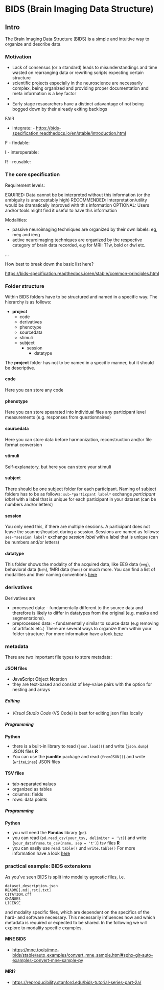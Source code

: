 # BIDS (Brain Imaging Data Structure)

## Intro

The Brain Imaging Data Structure (BIDS) is a simple and intuitive way to organize and describe data.

###  Motivation

- Lack of consensus (or a standard) leads to misunderstandings and time wasted on rearranging data or rewriting scripts expecting certain structure
- scientific projects especially in the neuroscience are necessarily complex, being organized and providing proper documentation and meta information is a key factor
- 
- Early stage resaearchers have a distinct adavantage of not being bogged down by their already exiting backlogs






FAIR

- integrate: - https://bids-specification.readthedocs.io/en/stable/introduction.html

F - findable:

I - interoperable:

R - reusable:

### The core specification


Requirement levels:

EQUIRED: Data cannot be be interpreted without this information (or the ambiguity is unacceptably high)
RECOMMENDED: Interpretation/utility would be dramatically improved with this information
OPTIONAL: Users and/or tools might find it useful to have this information


Modalities:
- passive neuroimaging techniques are organized by their own labels: eg, meg and ieeg
- active neuroimaging techniques are organized by the respective category of brain data recorded, e.g for MRI: T1w, bold or dwi etc.


... 

How best to break down the basic list here?

https://bids-specification.readthedocs.io/en/stable/common-principles.html



### Folder structure
Within BIDS folders have to be structured and named in a specific way. The hierarchy is as follows:
- **project**
    - code
    - derivatives
    - phenotype
    - sourcedata
    - stimuli
    - subject
        - session
            - datatype

The **project** folder has not to be named in a specific manner, but it should be descriptive.
#### code
Here you can store any code
#### phenotype
Here you can store spearated into individual files any participant level measurements (e.g. responses from questionnaires)
#### sourcedata
Here you can store data before harmonization, reconstruction and/or file format conversion
#### stimuli
Self-explanatory, but here you can store your stimuli
#### subject
There should be one subject folder for each participant. Naming of subject folders has to be as follows:
`sub-*particpant label*`
exchange *participant label* with a label that is unique for each participant in your dataset (can be numbers and/or letters)
#### session
You only need this, if there are multiple sessions. A participant does not leave the scanner/headset during a session.
Sessions are named as follows:
`ses-*session label*`
exchange *session label* with a label that is unique (can be numbers and/or letters)
#### datatype 
This folder shows the modality of the acquired data, like EEG data (`eeg`), behavioral data (`beh`), fMRI data (`func`) or much more. You can find a list of modalities and their naming conventions [here](https://bids-website.readthedocs.io/en/latest/getting_started/folders_and_files/folders.html)
### derivatives
Derivatives are 
- processed data:
      - fundamentally different to the source data and therefore is likely to differ in datatypes from the original (e.g. masks and segmentations).
- preprocessed data:
      - fundamentally similar to source data (e.g removing of artifacts etc.)
There are several ways to organize them within your folder structure. For more information have a look [here](https://bids-website.readthedocs.io/en/latest/getting_started/folders_and_files/derivatives.html)
### metadata
There are two important file types to store metadata:
#### JSON files
- **J**ava**S**cript **O**bject **N**otation
- they are text-based and consist of key-value pairs with the option for nesting and arrays
##### Editing
- *Visual Studio Code* (VS Code) is best for editing json files locally
##### Programming
**Python**
- there is a built-in library to read (`json.load()`) and write (`json.dump`) JSON files
**R**
- You can use the **jsonlite** package and read (`fromJSON()`) and write (`writeLines`) JSON files
#### TSV files
- **t**ab-**s**eparated **v**alues
- organized as tables
- columns: fields
- rows: data points
##### Programming
**Python**
- you will need the **Pandas** library (`pd`).
- you can read (`pd.read_csv(your_tsv, delimiter = '\t)`) and write (`your_dataframe.to_csv(name, sep = 't')`) tsv files
**R**
- you can easily use `read.table()` und `write.table()`
For more information have a look [here](https://bids-website.readthedocs.io/en/latest/getting_started/folders_and_files/metadata.html)

### practical example: BIDS extensions

As you've seen BIDS is split into modality agnostic files, i.e.


    dataset_description.json
    README[.md|.rst|.txt]
    CITATION.cff
    CHANGES
    LICENSE

and modality specific files, which are dependent on the specifics of the hard- and software necessary. This necessarily influences how and which metadata is required or expected to be shared. In the following we will explore to modality specific examples.


#### MNE BIDS

- https://mne.tools/mne-bids/stable/auto_examples/convert_mne_sample.html#sphx-glr-auto-examples-convert-mne-sample-py



#### MRI?

- https://reproducibility.stanford.edu/bids-tutorial-series-part-2a/
